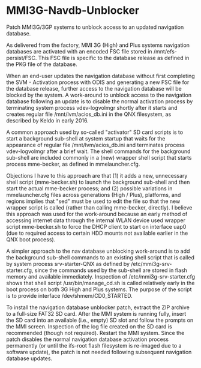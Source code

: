 # MMI3G-Navdb-Unblocker
Patch MMI3G/3GP systems to unblock access to an updated navigation database.

As delivered from the factory, MMI 3G (High) and Plus systems navigation databases are activated with an encoded FSC file stored in /mnt/efs-persist/FSC. This FSC file is specific to the database release as defined in the PKG file of the database.

When an end-user updates the navigation database without first completing the SVM - Activation process with ODIS and generating a new FSC file for
the database release, further access to the navigation database will be blocked by the system. A work-around to unblock access to the navigation
database following an update is to disable the normal activation process by terminating system process vdev-logvolmgr shortly after it starts and
creates regular file /mnt/lvm/acios_db.ini in the QNX filesystem, as described by Keldo in early 2016.

A common approach used by so-called "activator" SD card scripts is to start a background sub-shell at system startup that waits for the
appearance of regular file /mnt/lvm/acios_db.ini and terminates process vdev-logvolmgr after a brief wait. The shell commands for the background
sub-shell are included commonly in a (new) wrapper shell script that starts process mme-becker, as defined in mmelauncher.cfg.

Objections I have to this approach are that (1) it adds a new, unnecessary shell script (mme-becker.sh) to launch the background sub-shell and
then start the actual mme-becker process; and (2) possible variations in mmelauncher.cfg files across generations (High / Plus), platforms, and
regions implies that "sed" must be used to edit the file so that the new wrapper script is called (rather than calling mme-becker, directly). I
believe this approach was used for the work-around because an early method of accessing internet data through the internal WLAN device used
wrapper script mme-becker.sh to force the DHCP client to start on interface uap0 (due to required access to certain HDD mounts not available
earlier in the QNX boot process).

A simpler approach to the nav database unblocking work-around is to add the background sub-shell commands to an existing shell script that is
called by system process srv-starter-QNX as defined by /etc/mmi3g-srv-starter.cfg, since the commands used by the sub-shell are stored in flash
memory and available immediately. Inspection of /etc/mmi3g-srv-starter.cfg shows that shell script /usr/bin/manage_cd.sh is called relatively
early in the boot process on both 3G High and Plus systems. The purpose of the script is to provide interface /dev/shmem/CD0_STARTED.

To install the navigation database unblocker patch, extract the ZIP archive to a full-size FAT32 SD card.  After the MMI system is running fully,
insert the SD card into an available (i.e., empty) SD slot and follow the prompts on the MMI screen.  Inspection of the log file created on the
SD card is recommended (though not required).  Restart the MMI system.  Since the patch disables the normal navigation database activation process
permanently (or until the ifs-root flash filesystem is re-imaged due to a software update), the patch is not needed following subsequent navigation
database updates.
